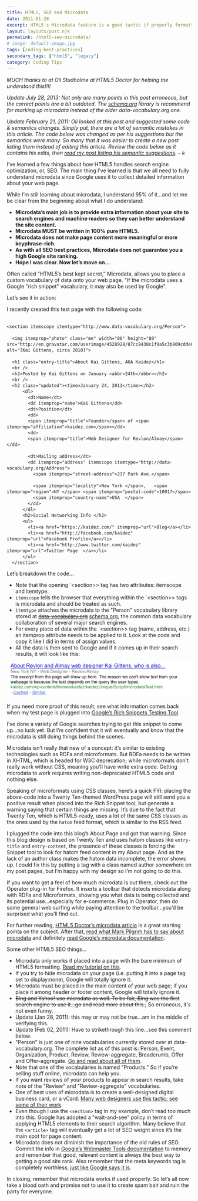 ```yaml
---
title: HTML5, SEO and Microdata
date: 2011-01-28
excerpt: HTML5's Microdata feature is a good tactic if properly formatted
layout: layouts/post.njk
permalink: /html5-seo-microdata/
# image: default-image.jpg
tags: [coding-best-practices]
secondary_tags: ["html5", "legacy"]
category: Coding Tips
---
```

*MUCH thanks to at Oli Studholme at HTML5 Doctor for helping me understand this!!!!*

*Update July 28, 2013: Not only are many points in this post erroneous, but the correct points are a bit outdated. The [schema.org](https://schema.org/) library is recommend for marking up microdata instead of the older data-vocabulary.org one.*

*Update February 21, 2011: Oli looked at this post and suggested some code & semantics changes. Simply put, there are a lot of semantic mistakes in this article. The code below was changed as per his suggestions but the semantics were many. So many that it was easier to create a new post listing them instead of editing this article. Review the code below as it contains his edits, then [read my post listing his semantic suggestions](/update-html5seomicrodata-post/). – k*

I’ve learned a few things about how HTML5 handles search engine optimization, or, SEO. The main thing I’ve learned is that we all need to fully understand microdata since Google uses it to collect detailed information about your web page.

While I’m still learning about microdata, I understand 95% of it…and let me be clear from the beginning about what I do understand:

  * **Microdata’s main job is to provide extra information about your site to search engines and machine readers so they can better understand the site content.**
  * **Microdata MUST be written in 100% pure HTML5.**
  * **Microdata does not make page content more meaningful or more keyphrase-rich.**
  * **As with all SEO best practices, Microdata does not guarantee you a high Google site ranking.**
  * **Hope I was clear. Now let’s move on...**

Often called "HTML5′s best kept secret," Microdata, allows you to place a custom vocabulary of data onto your web page. "If the microdata uses a Google "rich snippet" vocabulary, it may also be used by Google".

Let’s see it in action:

I recently created this test page with the following code:

<pre><code class="language-markup">
&lt;section itemscope itemtype="http://www.data-vocabulary.org/Person">

  &lt;img itemprop="photo" class="me" width="80" height="80" src="http://en.gravatar.com/userimage/4528928/87cc8430c1f9a5c3b809cdde885f565a.jpg"  alt="[Kai Gittens, circa 2010]"&gt;

  &lt;h1 class="entry-title"&gt;About Kai Gittens, AKA Kaidez&lt;/h1&gt;
  &lt;br /&gt;
  &lt;h2&gt;Posted by Kai Gittens on January &lt;abbr&gt;24th&lt;/abbr&gt;&lt;/h2&gt;
  &lt;br /&gt;
  &lt;h2 class="updated">&lt;time&gt;January 24, 2011&lt;/time&gt;&lt;/h2&gt;
      &lt;dl&gt;
        &lt;dt&gt;Name&lt;/dt&gt;
        &lt;dd itemprop="name">Kai Gittens&lt;/dd&gt;
        &lt;dt&gt;Position&lt;/dt&gt;
        &lt;dd&gt;
        &lt;span itemprop="title">Founder&lt;/span&gt; of &lt;span itemprop="affiliation">kaidez.com&lt;/span&gt;&lt;/dd&gt;
        &lt;dd&gt;
        &lt;span itemprop="title">Web Designer for Revlon/Almay&lt;/span&gt;&lt;/dd&gt;

        &lt;dt&gt;Mailing address&lt;/dt&gt;
        &lt;dd itemprop="address" itemscope itemtype="http://data-vocabulary.org/Address">
          &lt;span itemprop="street-address">237 Park Ave.&lt;/span&gt;

          &lt;span itemprop="locality">New York &lt;/span&gt;,   &lt;span itemprop="region">NY &lt;/span&gt; &lt;span itemprop="postal-code">10017&lt;/span&gt;
          &lt;span itemprop="country-name">USA  &lt;/span&gt;
        &lt;/dd&gt;
      &lt;/dl&gt;
      &lt;h2&gt;Social Networking Info &lt;/h2&gt;
      &lt;ul&gt;
        &lt;li&gt;&lt;a href="https://kaidez.com/" itemprop="url">Blog&lt;/a&gt;&lt;/li&gt;
        &lt;li&gt;&lt;a href="http://facebook.com/kaidez" itemprop="url">Facebook Profile&lt;/a&gt;&lt;/li&gt;
        &lt;li&gt;&lt;a href="http://www.twitter.com/kaidez" itemprop="url">Twitter Page  &lt;/a&gt;&lt;/li&gt;
      &lt;/ul&gt;
  &lt;/section&gt;
</code></pre>

Let’s breakdown the code…

  * Note that the opening `&lt;section>&gt; tag has two attributes: itemscope and itemtype.
  * `itemscope` tells the browser that everything within the `&lt;section>&gt; tags is microdata and should be treated as such.
  * `itemtype` attaches the microdata to the "Person" vocabulary library stored at <del>[data-vocabulary.org](http://www.data-vocabulary.org/)</del> [schema.org](https://schema.org/), the common data vocabulary collaboration of several major search engines.
  * For every piece of data within the `&lt;section>&gt; tag (name, address, etc.) an itemprop attribute needs to be applied to it. Look at the code and copy it like I did in terms of assign values.
  * All the data is then sent to Google and if it comes up in their search results, it will look like this:

<img src="/assets/img/microdataSample.png" />

If you need more proof of this result, see what information comes back when my test page is plugged into [Google’s Rich Snippets Testing Tool](http://www.google.com/webmasters/tools/richsnippets?url=http%3A%2F%2Fkaidez.com%2Fwp-content%2Fthemes%2Fkaidez%2FkaidezUnique%2FScript%2FmicrodataTest.html&view==).

I’ve done a variety of Google searches trying to get this snippet to come up…no luck yet. But I’m confident that it will eventually and know that the microdata is still doing things behind the scenes.

Microdata isn’t really that new of a concept: it’s similar to existing technologies such as RDFa and microformats. But RDFa needs to be written in XHTML, which is headed for W3C deprecation; while microformats don’t really work without CSS, meaning you’ll have write extra code. Getting microdata to work requires writing non-deprecated HTML5 code and nothing else.

Speaking of microformats using CSS classes, here’s a quick FYI: placing the above-code into a Twenty Ten-themed WordPress page will still send you a positive result when placed into the Rich Snippet tool, but generate a warning saying that certain things are missing. It’s due to the fact that Twenty Ten, which is HTML5-ready, uses a lot of the same CSS classes as the ones used by the `hatom` feed format, which is similar to the RSS feed.

I plugged the code into this blog’s About Page and got that warning. Since this blog design is based on Twenty Ten and uses hatom classes like `entry-title` and `entry-content`, the presence of these classes is forcing the Snippet tool to look for hatom feed content in my About page. And as the lack of an author class makes the hatom data incomplete, the error shows up. I could fix this by putting a tag with a class named author somewhere on my post pages, but I’m happy with my design so I’m not going to do this.

If you want to get a feel of how much microdata is out there, check out the Operator plug-in for Firefox. It inserts a toolbar that detects microdata along with RDFa and Microformats, showing you what data is being collected and its potential use...especially for e-commerce. Plug in Operator, then do some general web surfing while paying attention to the toolbar…you’d be surprised what you’ll find out.

For further reading, [HTML5 Doctor’s microdata article](http://html5doctor.com/microdata/) is a great starting pointa on the subject. After that, [read what Mark Pilgrim has to say about microdata](http://diveintohtml5.info/extensibility.html) and definitely [read Google’s microdata documentation](https://support.google.com/webmasters/?hl=en&rd=1#topic=21997).

Some other HTML5 SEO things...

  * Microdata only works if placed into a page with the bare minimum of HTML5 formatting. [Read my tutorial on this](/create-html5-page/).
  * If you try to hide microdata on your page (i.e. putting it into a page tag set to display:none), Google will totally ignore it.
  * Microdata must be placed in the main content of your web page; if you place it among header or footer content, Google will totally ignore it.
  * ~~Bing and Yahoo! use microdata as well. To be fair, Bing was the first search engine to use it…go and read more about this.~~; So erroneous, it's not even funny.
  * Update (Jan 28, 2011): this may or may not be true…am in the middle of verifying this.
  * Update (Feb 02, 2011): Have to strikethrough this line…see this comment below.
  * "Person" is just one of nine vocabularies currently stored over at data-vocabulary.org. The complete list as of this post is: Person, Event, Organization, Product, Review, Review-aggregate, Breadcrumb, Offer and Offer-aggregate. [Go and read about all of them](https://schema.org/).
  * Note that one of the vocabularies is named "Products." So if you’re selling stuff online, microdata can help you.
  * If you want reviews of your products to appear in search results, take note of the "Review" and "Review-aggregate" vocabularies.
  * One of best uses of microdata is to create a well-designed digital business card, or a vCard. [Many web designers use this tactic; see some of their work](http://www.queness.com/post/524/32-amazing-mini-vcard-websites-with-slick-javascript-animation).
  * Even though I use the `<section>` tag in my example, don’t read too much into this. Google has adopted a "wait-and-see" policy in terms of applying HTML5 elements to their search algorithm. Many believe that the `<article>` tag will eventually get a lot of SEO weight since it’s the main spot for page content.
  * Microdata does not diminish the importance of the old rules of SEO. Commit the info in [Google’s Webmaster Tools documentation](https://support.google.com/webmasters/answer/35769) to memory and remember that good, relevant content is always the best way to getting a good site rank. Also remember that the meta keywords tag is completely worthless, [just like Google says it is](http://googlewebmastercentral.blogspot.com/2009/09/google-does-not-use-keywords-meta-tag.html).

In closing, remember that microdata works if used properly. So let’s all now take a blood oath and promise not to use it to create spam bait and ruin the party for everyone.